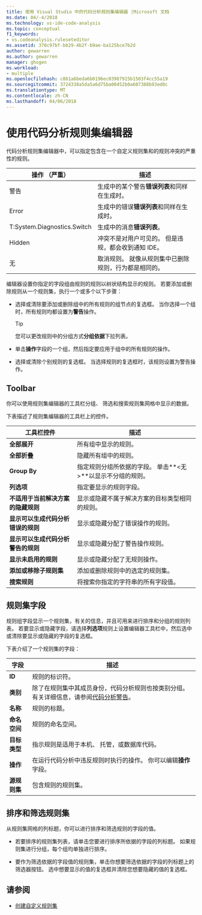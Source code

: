 ```yaml
---
title: 使用 Visual Studio 中的代码分析规则集编辑器 |Microsoft 文档
ms.date: 04/-4/2018
ms.technology: vs-ide-code-analysis
ms.topic: conceptual
f1_keywords:
- vs.codeanalysis.ruleseteditor
ms.assetid: 370c97bf-bb29-4b2f-b9ae-ba125bce7b2d
author: gewarren
ms.author: gewarren
manager: ghogen
ms.workload:
- multiple
ms.openlocfilehash: c861a6beda6b0196ec03987915b1503f4cc55a19
ms.sourcegitcommit: 3724338a5da5a6d75ba00452b0a607388b93ed0c
ms.translationtype: MT
ms.contentlocale: zh-CN
ms.lasthandoff: 04/06/2018
---
```

# <a name="use-the-code-analysis-rule-set-editor"></a>使用代码分析规则集编辑器

代码分析规则集编辑器中，可以指定包含在一个自定义规则集和的规则冲突的严重性的规则。

|操作 （严重）|描述|
|-|-|
|警告|生成中的某个警告**错误列表**和同样在生成时。|
|Error|生成中的错误**错误列表**和同样在生成时。|
|T:System.Diagnostics.Switch|生成中的消息**错误列表**。|
|Hidden|冲突不是对用户可见的。 但是违规，都会收到通知 IDE。|
|无|取消规则。 就像从规则集中已删除规则，行为都是相同的。|

编辑器设置你指定的字段组由规则的规则以树状结构显示的规则。 若要添加或删除规则从一个规则集，执行一个或多个以下步骤：

- 选择或清除要添加或删除组中的所有规则的组节点的复选框。 当你选择一个组时，所有规则均都设置为**警告**操作。

   > [!TIP]
   > 您可以更改规则中的分组方式**分组依据**下拉列表。

- 单击**操作**字段的一个组，然后指定要应用于组中的所有规则的操作。

- 选择或清除个别规则的复选框。 当选择规则的复选框时，该规则设置为警告操作。

## <a name="toolbar"></a>Toolbar

你可以使用规则集编辑器的工具栏分组、 筛选和搜索规则集网格中显示的数据。

下表描述了规则集编辑器的工具栏上的控件。

|工具栏控件|描述|
|---------------------|-----------------|
|**全部展开**|所有组中显示的规则。|
|**全部折叠**|隐藏所有组中的规则。|
|**Group By**|指定规则分组所依据的字段。 单击**\<无 >**以显示不分组的规则。|
|**列选项**|指定要显示的规则字段。|
|**不适用于当前解决方案的隐藏规则**|显示或隐藏不属于解决方案的目标类型相同的规则。|
|**显示可以生成代码分析错误的规则**|显示或隐藏分配了错误操作的规则。|
|**显示可以生成代码分析警告的规则**|显示或隐藏分配了警告操作规则。|
|**显示未启用的规则**|显示或隐藏分配了无规则操作。|
|**添加或移除子规则集**|添加或删除规则中的选定的规则集。|
|**搜索规则**|将搜索你指定的字符串的所有字段值。|

## <a name="rule-set-fields"></a>规则集字段

规则组字段显示一个规则集，有关的信息，并且可用来进行排序和分组的规则列表。 若要显示或隐藏字段，请选择**列选项**规则上设置编辑器工具栏中，然后选中或清除要显示或隐藏的字段的复选框。

下表介绍了一个规则集的字段：

|字段|描述|
|-----------|-----------------|
|**ID**|规则的标识符。|
|**类别**|除了在规则集中其成员身份，代码分析规则也按类别分组。 有关详细信息，请参阅[代码分析警告](../code-quality/code-analysis-for-managed-code-warnings.md)。|
|**名称**|规则的标题。|
|**命名空间**|规则的命名空间。|
|**目标类型**|指示规则是适用于本机、 托管，或数据库代码。|
|**操作**|在运行代码分析中违反规则时执行的操作。 你可以编辑**操作**字段。|
|**源规则集**|包含规则的规则集。|

## <a name="sort-and-filter-rule-sets"></a>排序和筛选规则集

从规则集网格的列标题，你可以进行排序和筛选规则的字段的值。

- 若要排序的规则集列表，请单击您要进行排序所依据的字段的列标题。 如果规则集进行分组，每个组均单独进行排序。

- 要作为筛选依据的字段值的规则集，单击你想要筛选依据的字段的列标题上的筛选器按钮。 选中想要显示的值的复选框并清除您想要隐藏的值的复选框。

## <a name="see-also"></a>请参阅

- [创建自定义规则集](../code-quality/how-to-create-a-custom-rule-set.md)